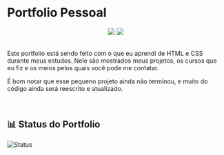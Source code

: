 # Portfolio Pessoal

<div align="center">
  <img src="https://img.shields.io/badge/HTML5-E34F26?style=for-the-badge&logo=html5&logoColor=white">
  <img src="https://img.shields.io/badge/CSS3-1572B6?style=for-the-badge&logo=css3&logoColor=white">
</div>

<br/>

Este portfolio está sendo feito com o que eu aprendi de HTML e CSS durante meus estudos. 
Nele são mostrados meus projetos, os cursos que eu fiz e os meios pelos quais você pode me contatar.
<br/>

É bom notar que esse pequeno projeto ainda não terminou, e muito do código ainda será reescrito e atualizado.


<br/>

## 📊 Status do Portfolio

![Status](https://img.shields.io/badge/Status-Ainda%20em%20Desenvolvimento-brightgreen)